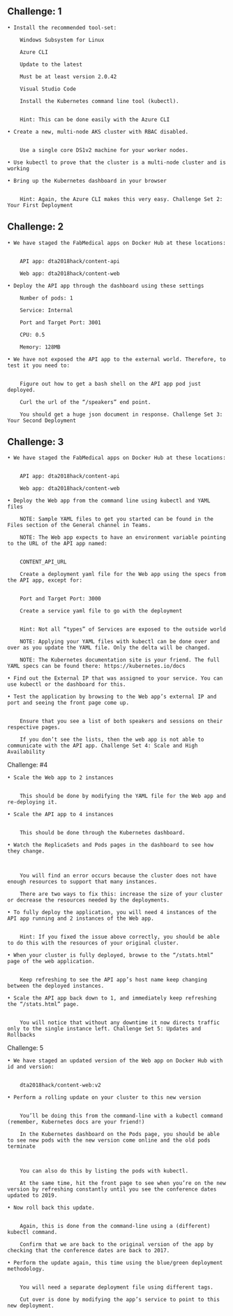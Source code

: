 
## Challenge: 1


	• Install the recommended tool-set:

		Windows Subsystem for Linux

		Azure CLI

		Update to the latest

		Must be at least version 2.0.42

		Visual Studio Code

		Install the Kubernetes command line tool (kubectl).


		Hint: This can be done easily with the Azure CLI

	• Create a new, multi-node AKS cluster with RBAC disabled.


		Use a single core DS1v2 machine for your worker nodes.

	• Use kubectl to prove that the cluster is a multi-node cluster and is working

	• Bring up the Kubernetes dashboard in your browser


		Hint: Again, the Azure CLI makes this very easy. Challenge Set 2: Your First Deployment

## Challenge: 2

	• We have staged the FabMedical apps on Docker Hub at these locations:


		API app: dta2018hack/content-api

		Web app: dta2018hack/content-web

	• Deploy the API app through the dashboard using these settings

		Number of pods: 1

		Service: Internal

		Port and Target Port: 3001

		CPU: 0.5

		Memory: 128MB

	• We have not exposed the API app to the external world. Therefore, to test it you need to:


		Figure out how to get a bash shell on the API app pod just deployed.

		Curl the url of the “/speakers” end point.

		You should get a huge json document in response. Challenge Set 3: Your Second Deployment


## Challenge: 3

	• We have staged the FabMedical apps on Docker Hub at these locations:


		API app: dta2018hack/content-api

		Web app: dta2018hack/content-web

	• Deploy the Web app from the command line using kubectl and YAML files

		NOTE: Sample YAML files to get you started can be found in the Files section of the General channel in Teams.

		NOTE: The Web app expects to have an environment variable pointing to the URL of the API app named:


		CONTENT_API_URL

		Create a deployment yaml file for the Web app using the specs from the API app, except for:


		Port and Target Port: 3000

		Create a service yaml file to go with the deployment


		Hint: Not all “types” of Services are exposed to the outside world

		NOTE: Applying your YAML files with kubectl can be done over and over as you update the YAML file. Only the delta will be changed.

		NOTE: The Kubernetes documentation site is your friend. The full YAML specs can be found there: https://kubernetes.io/docs

	• Find out the External IP that was assigned to your service. You can use kubectl or the dashboard for this.

	• Test the application by browsing to the Web app’s external IP and port and seeing the front page come up.


		Ensure that you see a list of both speakers and sessions on their respective pages.

		If you don’t see the lists, then the web app is not able to communicate with the API app. Challenge Set 4: Scale and High Availability

Challenge: #4

	• Scale the Web app to 2 instances


		This should be done by modifying the YAML file for the Web app and re-deploying it.

	• Scale the API app to 4 instances


		This should be done through the Kubernetes dashboard.

	• Watch the ReplicaSets and Pods pages in the dashboard to see how they change.



		You will find an error occurs because the cluster does not have enough resources to support that many instances.

		There are two ways to fix this: increase the size of your cluster or decrease the resources needed by the deployments.

	• To fully deploy the application, you will need 4 instances of the API app running and 2 instances of the Web app.


		Hint: If you fixed the issue above correctly, you should be able to do this with the resources of your original cluster.

	• When your cluster is fully deployed, browse to the “/stats.html” page of the web application.


		Keep refreshing to see the API app’s host name keep changing between the deployed instances.

	• Scale the API app back down to 1, and immediately keep refreshing the “/stats.html” page.


		You will notice that without any downtime it now directs traffic only to the single instance left. Challenge Set 5: Updates and Rollbacks

Challenge: 5

	• We have staged an updated version of the Web app on Docker Hub with id and version:


		dta2018hack/content-web:v2

	• Perform a rolling update on your cluster to this new version


		You’ll be doing this from the command-line with a kubectl command (remember, Kubernetes docs are your friend!)

		In the Kubernetes dashboard on the Pods page, you should be able to see new pods with the new version come online and the old pods terminate



		You can also do this by listing the pods with kubectl.

		At the same time, hit the front page to see when you’re on the new version by refreshing constantly until you see the conference dates updated to 2019.

	• Now roll back this update.


		Again, this is done from the command-line using a (different) kubectl command.

		Confirm that we are back to the original version of the app by checking that the conference dates are back to 2017.

	• Perform the update again, this time using the blue/green deployment methodology.


		You will need a separate deployment file using different tags.

		Cut over is done by modifying the app’s service to point to this new deployment.
